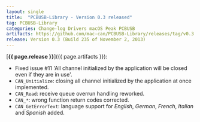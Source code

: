 ```yaml
---
layout: single
title:  "PCBUSB-Library - Version 0.3 released"
tag: PCBUSB-Library
categories: Change-log Drivers macOS Peak PCBUSB
artifacts: https://github.com/mac-can/PCBUSB-Library/releases/tag/v0.3
release: Version 0.3 (Build 235 of November 2, 2013)
---
```

[**{{ page.release }}**]({{ page.artifacts }}):

- Fixed issue \#11 'All channel initialized by the application will be closed even if they are in use'.
- `CAN_Unitialize`: closing all channel initialized by the application at once implemented.
- `CAN_Read`: receive queue overrun handling reworked.
- `CAN_*`: wrong function return codes corrected.
- `CAN_GetErrorText`: language support for _English_, _German_, _French_, _Italian_ and _Spanish_ added.
